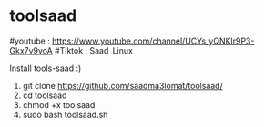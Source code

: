 # toolsaad
#youtube : https://www.youtube.com/channel/UCYs_yQNKlr9P3-Gkx7v9voA
#Tiktok : Saad_Linux

Install tools-saad :)
1. git clone https://github.com/saadma3lomat/toolsaad/
2. cd toolsaad
3. chmod +x toolsaad
4. sudo bash toolsaad.sh
